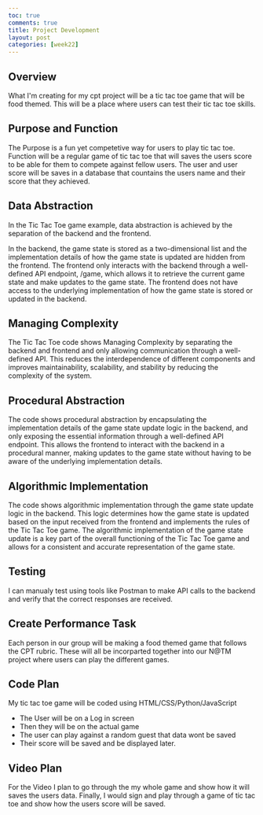```yaml
---
toc: true
comments: true
title: Project Development
layout: post
categories: [week22]
---
```


## Overview

What I'm creating for my cpt project will be a tic tac toe game that will be food themed. This will be a place where users can test their tic tac toe skills.

## Purpose and Function

The Purpose is a fun yet competetive way for users to play tic tac toe. Function will be a regular game of tic tac toe that will saves the users score to be able for them to compete against fellow users. The user and user score will be saves in a database that countains the users name and their score that they achieved.

## Data Abstraction

In the Tic Tac Toe game example, data abstraction is achieved by the separation of the backend and the frontend.

In the backend, the game state is stored as a two-dimensional list and the implementation details of how the game state is updated are hidden from the frontend. The frontend only interacts with the backend through a well-defined API endpoint, /game, which allows it to retrieve the current game state and make updates to the game state. The frontend does not have access to the underlying implementation of how the game state is stored or updated in the backend.

## Managing Complexity

The Tic Tac Toe code shows Managing Complexity by separating the backend and frontend and only allowing communication through a well-defined API. This reduces the interdependence of different components and improves maintainability, scalability, and stability by reducing the complexity of the system.

## Procedural Abstraction

The code shows procedural abstraction by encapsulating the implementation details of the game state update logic in the backend, and only exposing the essential information through a well-defined API endpoint. This allows the frontend to interact with the backend in a procedural manner, making updates to the game state without having to be aware of the underlying implementation details.

## Algorithmic Implementation

The code shows algorithmic implementation through the game state update logic in the backend. This logic determines how the game state is updated based on the input received from the frontend and implements the rules of the Tic Tac Toe game. The algorithmic implementation of the game state update is a key part of the overall functioning of the Tic Tac Toe game and allows for a consistent and accurate representation of the game state.

## Testing

I can manualy test using tools like Postman to make API calls to the backend and verify that the correct responses are received.

## Create Performance Task

Each person in our group will be making a food themed game that follows the CPT rubric. These will all be incorparted together into our N@TM project where users can play the different games.

## Code Plan

My tic tac toe game will be coded using HTML/CSS/Python/JavaScript
- The User will be on a Log in screen
- Then they will be on the actual game
- The user can play against a random guest that data wont be saved
- Their score will be saved and be displayed later.

## Video Plan

For the Video I plan to go through the my whole game and show how it will saves the users data. Finally, I would sign and play through a game of tic tac toe and show how the users score will be saved.